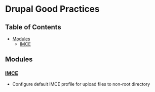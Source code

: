 # Drupal Good Practices

## Table of Contents

- [Modules](#modules)
    - [IMCE](#modules-imce)
    
## Modules

### [IMCE](https://www.drupal.org/project/imce)

 * Configure default IMCE profile for upload files to non-root directory